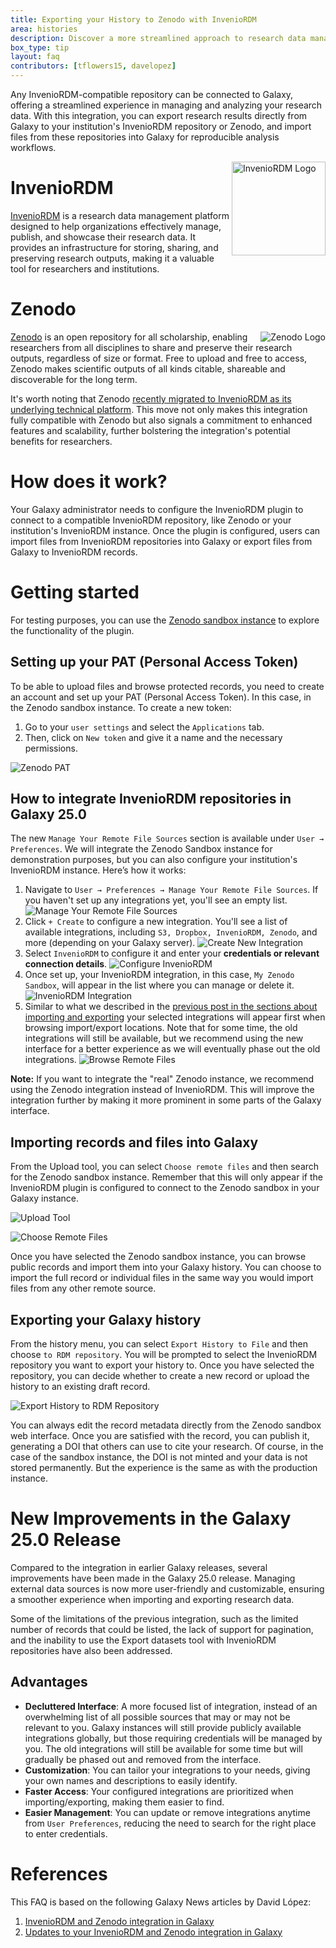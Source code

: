 ```yaml
---
title: Exporting your History to Zenodo with InvenioRDM
area: histories
description: Discover a more streamlined approach to research data management with Galaxy's integration with InvenioRDM-compatible repositories.
box_type: tip
layout: faq
contributors: [tflowers15, davelopez]
---
```


Any InvenioRDM-compatible repository can be connected to Galaxy, offering a streamlined experience in managing and analyzing your research data. With this integration, you can export research results directly from Galaxy to your institution's InvenioRDM repository or Zenodo, and import files from these repositories into Galaxy for reproducible analysis workflows.

<img style="float: right; width: 150px;" alt="InvenioRDM Logo" src="./images/inveniordm-logo.svg" />

# InvenioRDM

[InvenioRDM](https://inveniosoftware.org/products/rdm/) is a research data management platform designed to help organizations effectively manage, publish, and showcase their research data. It provides an infrastructure for storing, sharing, and preserving research outputs, making it a valuable tool for researchers and institutions.

# Zenodo

<img style="float: right; margin-left: 1rem;" alt="Zenodo Logo" src="./images/zenodo-gradient-logo.svg" />

[Zenodo](https://zenodo.org/) is an open repository for all scholarship, enabling researchers from all disciplines to share and preserve their research outputs, regardless of size or format. Free to upload and free to access, Zenodo makes scientific outputs of all kinds citable, shareable and discoverable for the long term.

It's worth noting that Zenodo [recently migrated to InvenioRDM as its underlying technical platform](https://blog.zenodo.org/2023/10/13/2023-10-13-zenodo-rdm/). This move not only makes this integration fully compatible with Zenodo but also signals a commitment to enhanced features and scalability, further bolstering the integration's potential benefits for researchers.

# How does it work?

Your Galaxy administrator needs to configure the InvenioRDM plugin to connect to a compatible InvenioRDM repository, like Zenodo or your institution's InvenioRDM instance. Once the plugin is configured, users can import files from InvenioRDM repositories into Galaxy or export files from Galaxy to InvenioRDM records.

# Getting started

For testing purposes, you can use the [Zenodo sandbox instance](https://sandbox.zenodo.org/) to explore the functionality of the plugin.

## Setting up your PAT (Personal Access Token)

To be able to upload files and browse protected records, you need to create an account and set up your PAT (Personal Access Token). In this case, in the Zenodo sandbox instance. To create a new token:

1. Go to your `user settings` and select the `Applications` tab.
2. Then, click on `New token` and give it a name and the necessary permissions.

![Zenodo PAT](./images/zenodo-pat.png)

## How to integrate InvenioRDM repositories in Galaxy 25.0

The new `Manage Your Remote File Sources` section is available under `User → Preferences`. We will integrate the Zenodo Sandbox instance for demonstration purposes, but you can also configure your institution's InvenioRDM instance. Here’s how it works:

1. Navigate to `User → Preferences → Manage Your Remote File Sources`. If you haven't set up any integrations yet, you'll see an empty list.
   ![Manage Your Remote File Sources](./images/1-empty-file-sources-list.png)
2. Click `+ Create` to configure a new integration. You'll see a list of available integrations, including `S3, Dropbox, InvenioRDM, Zenodo`, and more (depending on your Galaxy server).
   ![Create New Integration](./images/2-create-new.png)
3. Select `InvenioRDM` to configure it and enter your **credentials or relevant connection details**.
   ![Configure InvenioRDM](./images/3-invenio-template-filled.png)
4. Once set up, your InvenioRDM integration, in this case, `My Zenodo Sandbox`, will appear in the list where you can manage or delete it.
   ![InvenioRDM Integration](./images/4-instance-created.png)
5. Similar to what we described in the [previous post in the sections about importing and exporting](../2024-05-03-inveniordm-integration/#importing-records-and-files-into-galaxy) your selected integrations will appear first when browsing import/export locations. Note that for some time, the old integrations will still be available, but we recommend using the new interface for a better experience as we will eventually phase out the old integrations.
   ![Browse Remote Files](./images/5-upload-import.png)

**Note:** If you want to integrate the "real" Zenodo instance, we recommend using the Zenodo integration instead of InvenioRDM. This will improve the integration further by making it more prominent in some parts of the Galaxy interface.

## Importing records and files into Galaxy

From the Upload tool, you can select `Choose remote files` and then search for the Zenodo sandbox instance. Remember that this will only appear if the InvenioRDM plugin is configured to connect to the Zenodo sandbox in your Galaxy instance.

![Upload Tool](./images/upload-tool.png)

![Choose Remote Files](./images/choose-remote-files.png)

Once you have selected the Zenodo sandbox instance, you can browse public records and import them into your Galaxy history. You can choose to import the full record or individual files in the same way you would import files from any other remote source.

## Exporting your Galaxy history

From the history menu, you can select `Export History to File` and then choose `to RDM repository`. You will be prompted to select the InvenioRDM repository you want to export your history to. Once you have selected the repository, you can decide whether to create a new record or upload the history to an existing draft record.

![Export History to RDM Repository](./images/export-history.png)

You can always edit the record metadata directly from the Zenodo sandbox web interface. Once you are satisfied with the record, you can publish it, generating a DOI that others can use to cite your research. Of course, in the case of the sandbox instance, the DOI is not minted and your data is not stored permanently. But the experience is the same as with the production instance.

# New Improvements in the Galaxy 25.0 Release

Compared to the integration in earlier Galaxy releases, several improvements have been made in the Galaxy 25.0 release. Managing external data sources is now more user-friendly and customizable, ensuring a smoother experience when importing and exporting research data.

Some of the limitations of the previous integration, such as the limited number of records that could be listed, the lack of support for pagination, and the inability to use the Export datasets tool with InvenioRDM repositories have also been addressed.

## Advantages

- **Decluttered Interface**: A more focused list of integration, instead of an overwhelming list of all possible sources that may or may not be relevant to you. Galaxy instances will still provide publicly available integrations globally, but those requiring credentials will be managed by you. The old integrations will still be available for some time but will gradually be phased out and removed from the interface.
- **Customization**: You can tailor your integrations to your needs, giving your own names and descriptions to easily identify.
- **Faster Access**: Your configured integrations are prioritized when importing/exporting, making them easier to find.
- **Easier Management**: You can update or remove integrations anytime from `User Preferences`, reducing the need to search for the right place to enter credentials.

# References

This FAQ is based on the following Galaxy News articles by David López:

1. [InvenioRDM and Zenodo integration in Galaxy](https://galaxyproject.org/news/2024-05-03-inveniordm-integration/)
2. [Updates to your InvenioRDM and Zenodo integration in Galaxy
   ](https://galaxyproject.org/news/2025-03-10-inveniordm-integration-update/)
